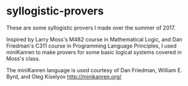 # syllogistic-provers

These are some syllogistic provers I made over the summer of 2017.

Inspired by Larry Moss's M482 course in Mathematical Logic, 
and Dan Friedman's C311 course in Programming Language Principles,
I used miniKanren to make provers for some basic logical systems covered in Moss's class.


The miniKanren language is used courtesy of Dan Friedman, William E. Byrd, and Oleg Kiselyov
http://minikanren.org/

